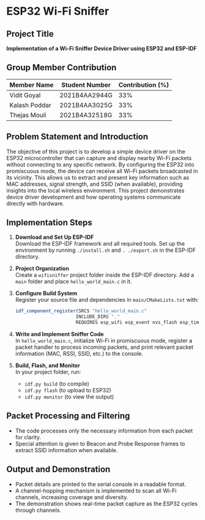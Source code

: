 # ESP32 Wi-Fi Sniffer

## Project Title

**Implementation of a Wi-Fi Sniffer Device Driver using ESP32 and ESP-IDF**

## Group Member Contribution

| Member Name    | Student Number   | Contribution (%) |
|----------------|-----------------|-----------------|
| Vidit Goyal    | 2021B4AA2944G   | 33%             |
| Kalash Poddar  | 2021B4AA3025G   | 33%             |
| Thejas Mouli   | 2021B4A32518G   | 33%             |

## Problem Statement and Introduction

The objective of this project is to develop a simple device driver on the ESP32 microcontroller that can capture and display nearby Wi-Fi packets without connecting to any specific network. By configuring the ESP32 into promiscuous mode, the device can receive all Wi-Fi packets broadcasted in its vicinity. This allows us to extract and present key information such as MAC addresses, signal strength, and SSID (when available), providing insights into the local wireless environment. This project demonstrates device driver development and how operating systems communicate directly with hardware.

## Implementation Steps

1. **Download and Set Up ESP-IDF**  
   Download the ESP-IDF framework and all required tools. Set up the environment by running `./install.sh` and `. ./export.sh` in the ESP-IDF directory.

2. **Project Organization**  
   Create a `wifisniffer` project folder inside the ESP-IDF directory. Add a `main` folder and place `hello_world_main.c` in it.

3. **Configure Build System**  
   Register your source file and dependencies in `main/CMakeLists.txt` with:
   ```cmake
   idf_component_register(SRCS "hello_world_main.c"
                         INCLUDE_DIRS "."
                         REQUIRES esp_wifi esp_event nvs_flash esp_timer)
   ```

4. **Write and Implement Sniffer Code**  
   In `hello_world_main.c`, initialize Wi-Fi in promiscuous mode, register a packet handler to process incoming packets, and print relevant packet information (MAC, RSSI, SSID, etc.) to the console.

5. **Build, Flash, and Monitor**  
   In your project folder, run:
   - `idf.py build` (to compile)
   - `idf.py flash` (to upload to ESP32)
   - `idf.py monitor` (to view the output)

## Packet Processing and Filtering

- The code processes only the necessary information from each packet for clarity.
- Special attention is given to Beacon and Probe Response frames to extract SSID information when available.

## Output and Demonstration

- Packet details are printed to the serial console in a readable format.
- A channel-hopping mechanism is implemented to scan all Wi-Fi channels, increasing coverage and diversity.
- The demonstration shows real-time packet capture as the ESP32 cycles through channels.

